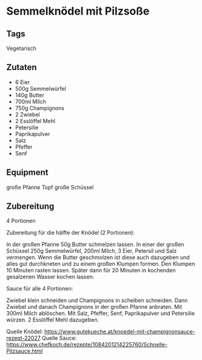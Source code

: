 # Semmelknödel mit Pilzsoße

## Tags

Vegetarisch

## Zutaten

- 6 Eier
- 500g Semmelwürfel
- 140g Butter
- 700ml Milch
- 750g Champignons
- 2 Zwiebel
- 2 Esslöffel Mehl
- Petersilie
- Paprikapulver
- Salz
- Pfeffer
- Senf

## Equipment

große Pfanne
Topf
große Schüssel

## Zubereitung

4 Portionen

Zubereitung für die hälfte der Knödel (2 Portionen):

In der großen Pfanne 50g Butter schmelzen lassen.
In einer der großen Schüssel 250g Semmelwürfel, 200ml Milch, 3 Eier, Petersil und Salz vermengen.
Wenn die Butter geschmolzen ist diese auch dazugeben
und alles gut durchkneten und zu einem großen Klumpen formen.
Den Klumpen 10 Minuten rasten lassen.
Später dann für 20 Minuten in kochenden gesalzenen Wasser kochen lassen.

Sauce für alle 4 Portionen:

Zwiebel klein schneiden und Champignons in scheiben schneiden.
Dann Zwiebel und danach Champignons in der großen Pfanne anbraten.
Mit 300ml Milch ablöschen.
Mit Salz, Pfeffer, Senf, Paprikapulver und Petersilie würzen.
2 Esslöffel Mehl dazugeben.


Quelle Knödel: https://www.gutekueche.at/knoedel-mit-champignonsauce-rezept-22027
Quelle Sauce: https://www.chefkoch.de/rezepte/1084201214225760/Schnelle-Pilzsauce.html
